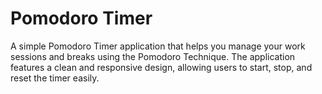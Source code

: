# Pomodoro Timer

A simple Pomodoro Timer application that helps you manage your work sessions and breaks using the Pomodoro Technique. The application features a clean and responsive design, allowing users to start, stop, and reset the timer easily.

